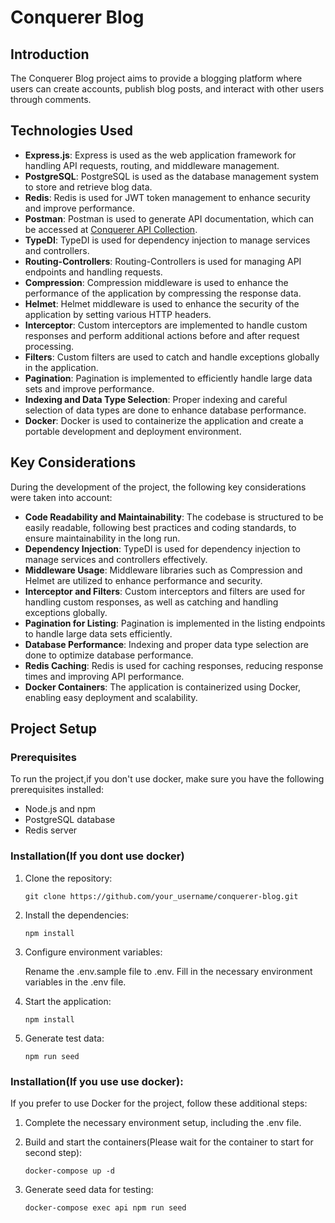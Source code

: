# Conquerer Blog

## Introduction

The Conquerer Blog project aims to provide a blogging platform where users can create accounts, publish blog posts, and interact with other users through comments.
## Technologies Used

- **Express.js**: Express is used as the web application framework for handling API requests, routing, and middleware management.
- **PostgreSQL**: PostgreSQL is used as the database management system to store and retrieve blog data.
- **Redis**:  Redis is used for JWT token management to enhance security and improve performance.
- **Postman**: Postman is used to generate API documentation, which can be accessed at [Conquerer API Collection](https://documenter.getpostman.com/view/12702657/2s946maA68).
- **TypeDI**: TypeDI is used for dependency injection to manage services and controllers.
- **Routing-Controllers**: Routing-Controllers is used for managing API endpoints and handling requests.
- **Compression**: Compression middleware is used to enhance the performance of the application by compressing the response data.
- **Helmet**: Helmet middleware is used to enhance the security of the application by setting various HTTP headers.
- **Interceptor**: Custom interceptors are implemented to handle custom responses and perform additional actions before and after request processing.
- **Filters**: Custom filters are used to catch and handle exceptions globally in the application.
- **Pagination**: Pagination is implemented to efficiently handle large data sets and improve performance.
- **Indexing and Data Type Selection**: Proper indexing and careful selection of data types are done to enhance database performance.
- **Docker**: Docker is used to containerize the application and create a portable development and deployment environment.


## Key Considerations

During the development of the project, the following key considerations were taken into account:

- **Code Readability and Maintainability**: The codebase is structured to be easily readable, following best practices and coding standards, to ensure maintainability in the long run.
- **Dependency Injection**: TypeDI is used for dependency injection to manage services and controllers effectively.
- **Middleware Usage**: Middleware libraries such as Compression and Helmet are utilized to enhance performance and security.
- **Interceptor and Filters**: Custom interceptors and filters are used for handling custom responses, as well as catching and handling exceptions globally.
- **Pagination for Listing**: Pagination is implemented in the listing endpoints to handle large data sets efficiently.
- **Database Performance**: Indexing and proper data type selection are done to optimize database performance.
- **Redis Caching**: Redis is used for caching responses, reducing response times and improving API performance.
- **Docker Containers**: The application is containerized using Docker, enabling easy deployment and scalability.

## Project Setup

### Prerequisites

To run the project,if you don't use docker, make sure you have the following prerequisites installed:

- Node.js and npm
- PostgreSQL database
- Redis server

### Installation(If you dont use docker)

1. Clone the repository:

   ```shell
   git clone https://github.com/your_username/conquerer-blog.git
2. Install the dependencies:

   ```shell
   npm install
3. Configure environment variables:

   Rename the .env.sample file to .env.
   Fill in the necessary environment variables in the .env file.
4. Start the application:
     ```shell
    npm install
5. Generate test data:
      ```shell
    npm run seed

### Installation(If you use use docker):
If you prefer to use Docker for the project, follow these additional steps:

1. Complete the necessary environment setup, including the .env file.

2. Build and start the containers(Please wait for the container to start for second step):
    ```shell
    docker-compose up -d
3. Generate seed data for testing:
    ```shell
    docker-compose exec api npm run seed

